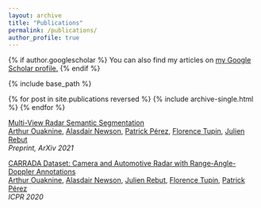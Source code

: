 ```yaml
---
layout: archive
title: "Publications"
permalink: /publications/
author_profile: true
---
```


{% if author.googlescholar %}
  You can also find my articles on <u><a href="{{author.googlescholar}}">my Google Scholar profile</a>.</u>
{% endif %}

{% include base_path %}

{% for post in site.publications reversed %}
  {% include archive-single.html %}
{% endfor %}

[Multi-View Radar Semantic Segmentation](https://arxiv.org/abs/2103.16214)  
[Arthur Ouaknine](https://arthurouaknine.github.io/), [Alasdair Newson](https://sites.google.com/site/alasdairnewson/), [Patrick Pérez](https://ptrckprz.github.io/), [Florence Tupin](https://perso.telecom-paristech.fr/tupin/), [Julien Rebut](https://scholar.google.com/citations?user=BJcQNcoAAAAJ&hl=fr)  
*Preprint, ArXiv 2021*  



[CARRADA Dataset: Camera and Automotive Radar with Range-Angle-Doppler Annotations](https://arxiv.org/abs/2005.01456)  
[Arthur Ouaknine](https://arthurouaknine.github.io/), [Alasdair Newson](https://sites.google.com/site/alasdairnewson/), [Julien Rebut](https://scholar.google.com/citations?user=BJcQNcoAAAAJ&hl=fr), [Florence Tupin](https://perso.telecom-paristech.fr/tupin/), [Patrick Pérez](https://ptrckprz.github.io/)  
*ICPR 2020*